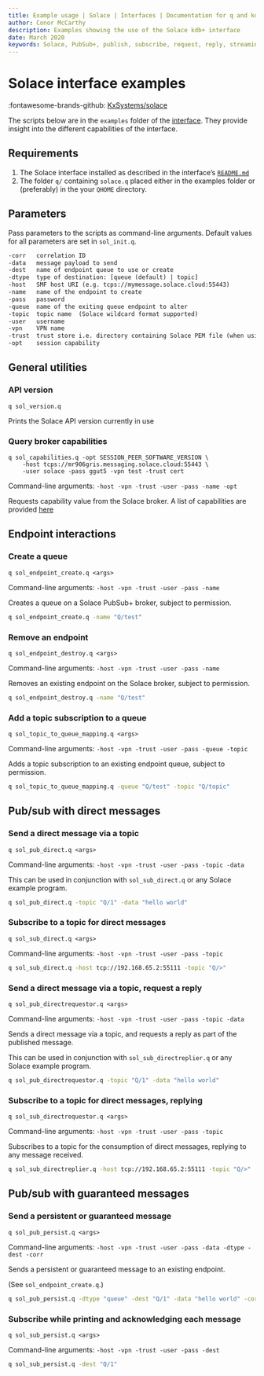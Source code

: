 ```yaml
---
title: Example usage | Solace | Interfaces | Documentation for q and kdb+
author: Conor McCarthy
description: Examples showing the use of the Solace kdb+ interface
date: March 2020
keywords: Solace, PubSub+, publish, subscribe, request, reply, streaming
---
```


# Solace interface examples

:fontawesome-brands-github:
[KxSystems/solace](https://github.com/KxSystems/solace)

The scripts below are in the `examples` folder of the [interface](https://github.com/KxSystems/solace/tree/master/examples). 
They provide insight into the different capabilities of the interface.


## Requirements

1. The Solace interface installed as described in the interface’s [`README.md`](https://github.com/kxsystems/solace/blob/master/README.md)
2. The folder `q/` containing `solace.q` placed either in the examples folder or (preferably) in the your `QHOME` directory.

## Parameters

Pass parameters to the scripts as command-line arguments.
Default values for all parameters are set in `sol_init.q`.

```txt
-corr   correlation ID
-data   message payload to send
-dest   name of endpoint queue to use or create
-dtype  type of destination: [queue (default) | topic]
-host   SMF host URI (e.g. tcps://mymessage.solace.cloud:55443)
-name   name of the endpoint to create
-pass   password
-queue  name of the exiting queue endpoint to alter
-topic  topic name  (Solace wildcard format supported)
-user   username
-vpn    VPN name
-trust  trust store i.e. directory containing Solace PEM file (when using secure SMF host connection)
-opt    session capability
```

## General utilities

### API version

```syntax
q sol_version.q
```

Prints the Solace API version currently in use

### Query broker capabilities

```syntax
q sol_capabilities.q -opt SESSION_PEER_SOFTWARE_VERSION \
    -host tcps://mr906gris.messaging.solace.cloud:55443 \
    -user solace -pass ggut5 -vpn test -trust cert
```

Command-line arguments: `-host -vpn -trust -user -pass -name -opt`

Requests capability value from the Solace broker. A list of capabilities are provided [here](https://docs.solace.com/API-Developer-Online-Ref-Documentation/c/sol_client_8h.html#sessioncapabilities)

## Endpoint interactions

### Create a queue

```syntax
q sol_endpoint_create.q <args>
```

Command-line arguments: `-host -vpn -trust -user -pass -name`

Creates a queue on a Solace PubSub+ broker, subject to permission.

```bash
q sol_endpoint_create.q -name "Q/test"
```


### Remove an endpoint

```syntax
q sol_endpoint_destroy.q <args>
```

Command-line arguments: `-host -vpn -trust -user -pass -name`

Removes an existing endpoint on the Solace broker, subject to permission.

```bash
q sol_endpoint_destroy.q -name "Q/test"
```


### Add a topic subscription to a queue

```syntax
q sol_topic_to_queue_mapping.q <args>
```

Command-line arguments: `-host -vpn -trust -user -pass -queue -topic`

Adds a topic subscription to an existing endpoint queue, subject to permission.

```bash
q sol_topic_to_queue_mapping.q -queue "Q/test" -topic "Q/topic"
```


## Pub/sub with direct messages


### Send a direct message via a topic

```syntax
q sol_pub_direct.q <args>
```

Command-line arguments: `-host -vpn -trust -user -pass -topic -data`

This can be used in conjunction with `sol_sub_direct.q` or any Solace example program.

```bash
q sol_pub_direct.q -topic "Q/1" -data "hello world"
```


### Subscribe to a topic for direct messages

```syntax
q sol_sub_direct.q <args>
```

Command-line arguments: `-host -vpn -trust -user -pass -topic`

```bash
q sol_sub_direct.q -host tcp://192.168.65.2:55111 -topic "Q/>"
```


### Send a direct message via a topic, request a reply

```syntax
q sol_pub_directrequestor.q <args>
```

Command-line arguments: `-host -vpn -trust -user -pass -topic -data`

Sends a direct message via a topic, and requests a reply as part of the published message.

This can be used in conjunction with `sol_sub_directreplier.q` or any Solace example program.

```bash
q sol_pub_directrequestor.q -topic "Q/1" -data "hello world"
```

### Subscribe to a topic for direct messages, replying

```syntax
q sol_sub_directrequestor.q <args>
```

Command-line arguments: `-host -vpn -trust -user -pass -topic`

Subscribes to a topic for the consumption of direct messages, replying to any message received.

```bash
q sol_sub_directreplier.q -host tcp://192.168.65.2:55111 -topic "Q/>"
```


## Pub/sub with guaranteed messages

### Send a persistent or guaranteed message

```syntax
q sol_pub_persist.q <args>
```

Command-line arguments: `-host -vpn -trust -user -pass -data -dtype -dest -corr`

Sends a persistent or guaranteed message to an existing endpoint.

(See `sol_endpoint_create.q`.)

```bash
q sol_pub_persist.q -dtype "queue" -dest "Q/1" -data "hello world" -corr 555
```

### Subscribe while printing and acknowledging each message

```syntax
q sol_sub_persist.q <args>
```

Command-line arguments: `-host -vpn -trust -user -pass -dest`

```bash
q sol_sub_persist.q -dest "Q/1"
```

